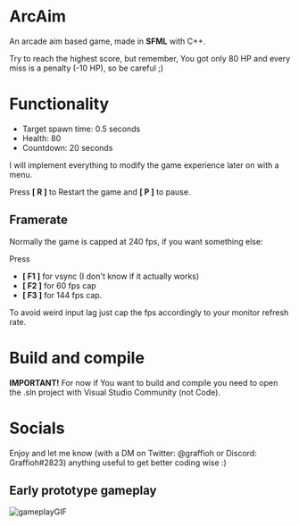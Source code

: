 # ArcAim
An arcade aim based game, made in **SFML** with C++.

Try to reach the highest score, but remember, You got only 80 HP and every miss is a penalty (-10 HP), so be careful ;)

# Functionality
+ Target spawn time: 0.5 seconds
+ Health: 80
+ Countdown: 20 seconds

I will implement everything to modify the game experience later on with a menu.

Press **[ R ]** to Restart the game and **[ P ]** to pause.

## Framerate

Normally the game is capped at 240 fps, if you want something else: 

Press 
+ **[ F1 ]** for vsync (I don't know if it actually works)
+ **[ F2 ]** for 60 fps cap
+ **[ F3 ]** for 144 fps cap.

To avoid weird input lag just cap the fps accordingly to your monitor refresh rate.

# Build and compile
**IMPORTANT!** For now if You want to build and compile you need to open the .sln project with Visual Studio Community (not Code).

# Socials
Enjoy and let me know (with a DM on Twitter: @graffioh or Discord: Graffioh#2823) anything useful to get better coding wise :)


## Early prototype gameplay

![gameplayGIF](https://i.imgur.com/yf4gMYa.gif)

